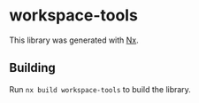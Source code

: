 # workspace-tools

This library was generated with [Nx](https://nx.dev).

## Building

Run `nx build workspace-tools` to build the library.
